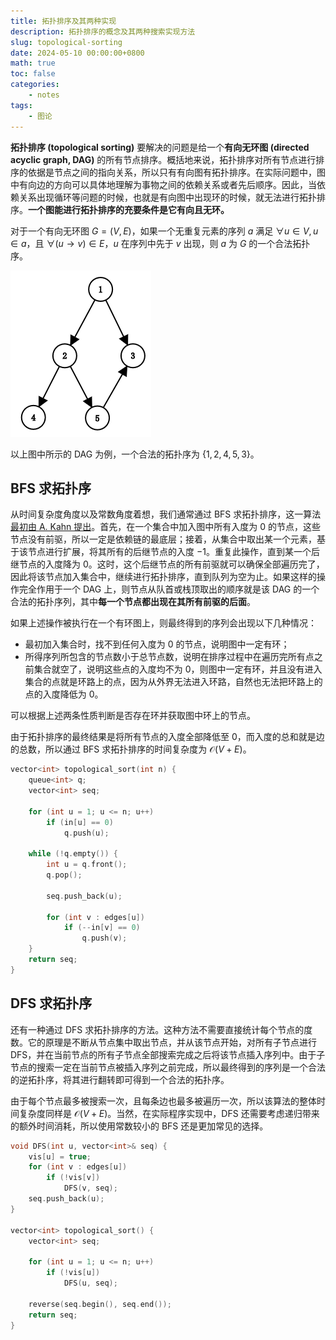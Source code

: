 ```yaml
---
title: 拓扑排序及其两种实现
description: 拓扑排序的概念及其两种搜索实现方法
slug: topological-sorting
date: 2024-05-10 00:00:00+0800
math: true
toc: false
categories:
    - notes
tags:
    - 图论
---
```


**拓扑排序 (topological sorting)** 要解决的问题是给一个**有向无环图 (directed acyclic graph, DAG)** 的所有节点排序。概括地来说，拓扑排序对所有节点进行排序的依据是节点之间的指向关系，所以只有有向图有拓扑排序。在实际问题中，图中有向边的方向可以具体地理解为事物之间的依赖关系或者先后顺序。因此，当依赖关系出现循环等问题的时候，也就是有向图中出现环的时候，就无法进行拓扑排序。**一个图能进行拓扑排序的充要条件是它有向且无环。**

对于一个有向无环图 $G = \left(V, E\right)$，如果一个无重复元素的序列 $a$ 满足 $\forall u \in V, u \in a$，且 $\forall (u \rightarrow v) \in E$，$u$ 在序列中先于 $v$ 出现，则 $a$ 为 $G$ 的一个合法拓扑序。

![一个有向无环图](DAG.png)

以上图中所示的 DAG 为例，一个合法的拓扑序为 $\left \lbrace 1, 2, 4, 5, 3 \right \rbrace$。

## BFS 求拓扑序

从时间复杂度角度以及常数角度着想，我们通常通过 BFS 求拓扑排序，这一算法[最初由 A. Kahn 提出](https://web.archive.org/web/20240107085609/https://dl.acm.org/doi/pdf/10.1145/368996.369025)。首先，在一个集合中加入图中所有入度为 $0$ 的节点，这些节点没有前驱，所以一定是依赖链的最底层；接着，从集合中取出某一个元素，基于该节点进行扩展，将其所有的后继节点的入度 $-1$。重复此操作，直到某一个后继节点的入度降为 $0$。这时，这个后继节点的所有前驱就可以确保全部遍历完了，因此将该节点加入集合中，继续进行拓扑排序，直到队列为空为止。如果这样的操作完全作用于一个 DAG 上，则节点从队首或栈顶取出的顺序就是该 DAG 的一个合法的拓扑序列，其中**每一个节点都出现在其所有前驱的后面**。

如果上述操作被执行在一个有环图上，则最终得到的序列会出现以下几种情况：

- 最初加入集合时，找不到任何入度为 $0$ 的节点，说明图中一定有环；
- 所得序列所包含的节点数小于总节点数，说明在排序过程中在遍历完所有点之前集合就空了，说明这些点的入度均不为 $0$，则图中一定有环，并且没有进入集合的点就是环路上的点，因为从外界无法进入环路，自然也无法把环路上的点的入度降低为 $0$。

可以根据上述两条性质判断是否存在环并获取图中环上的节点。

由于拓扑排序的最终结果是将所有节点的入度全部降低至 $0$，而入度的总和就是边的总数，所以通过 BFS 求拓扑排序的时间复杂度为 $\mathcal{O}\left(V + E\right)$。

```cpp
vector<int> topological_sort(int n) {
    queue<int> q;
    vector<int> seq;

    for (int u = 1; u <= n; u++)
        if (in[u] == 0)
            q.push(u);

    while (!q.empty()) {
        int u = q.front();
        q.pop();

        seq.push_back(u);

        for (int v : edges[u])
            if (--in[v] == 0)
                q.push(v);
    }
    return seq;
}
```

## DFS 求拓扑序

还有一种通过 DFS 求拓扑排序的方法。这种方法不需要直接统计每个节点的度数。它的原理是不断从节点集中取出节点，并从该节点开始，对所有子节点进行 DFS，并在当前节点的所有子节点全部搜索完成之后将该节点插入序列中。由于子节点的搜索一定在当前节点被插入序列之前完成，所以最终得到的序列是一个合法的逆拓扑序，将其进行翻转即可得到一个合法的拓扑序。

由于每个节点最多被搜索一次，且每条边也最多被遍历一次，所以该算法的整体时间复杂度同样是 $\mathcal{O}\left(V + E\right)$。当然，在实际程序实现中，DFS 还需要考虑递归带来的额外时间消耗，所以使用常数较小的 BFS 还是更加常见的选择。

```cpp
void DFS(int u, vector<int>& seq) {
    vis[u] = true;
    for (int v : edges[u])
        if (!vis[v])
            DFS(v, seq);
    seq.push_back(u);
}

vector<int> topological_sort() {
    vector<int> seq;

    for (int u = 1; u <= n; u++)
        if (!vis[u])
            DFS(u, seq);

    reverse(seq.begin(), seq.end());
    return seq;
}
```
